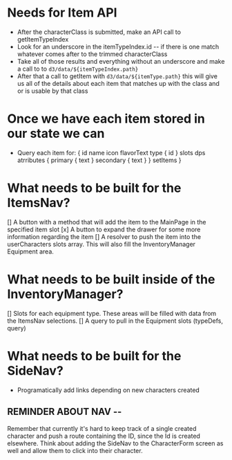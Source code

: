 # Needs for Item API

* After the characterClass is submitted, make an API call to getItemTypeIndex
* Look for an underscore in the itemTypeIndex.id -- if there is one match whatever comes after to the trimmed characterClass
* Take all of those results and everything without an underscore and make a call to to `d3/data/${itemTypeIndex.path}`
* After that a call to getItem with `d3/data/${itemType.path}` this will give us all of the details about each item that matches up with the class and or is usable by that class


# Once we have each item stored in our state we can 

* Query each item for: {
    id
    name
    icon
    flavorText
    type {
        id
    }
    slots
    dps
    atrributes {
        primary {
            text
        }
        secondary {
            text
        }
    }
    setItems
}

# What needs to be built for the ItemsNav? 
[] A button with a method that will add the item to the MainPage in the specified item slot
[x] A button to expand the drawer for some more information regarding the item
[] A resolver to push the item into the userCharacters slots array. This will also fill the InventoryManager Equipment area. 

# What needs to be built inside of the InventoryManager?
[] Slots for each equipment type. These areas will be filled with data from the ItemsNav selections.
[] A query to pull in the Equipment slots (typeDefs, query)

# What needs to be built for the SideNav?
* Programatically add links depending on new characters created


## REMINDER ABOUT NAV --
Remember that currently it's hard to keep track of a single created character and push a route containing the ID, since the Id is created elsewhere. Think about adding the SideNav to the CharacterForm screen as well and allow them to click into their character.